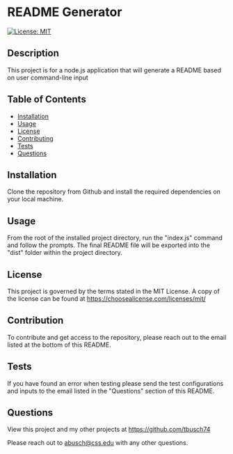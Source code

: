 # README Generator

  [![License: MIT](https://img.shields.io/badge/License-MIT-yellow.svg)](https://opensource.org/licenses/MIT)

  ## Description

  This project is for a node.js application that will generate a README based on user command-line input

  ## Table of Contents
  
  * [Installation](#installation)
  * [Usage](#usage)
  * [License](#license)
  * [Contributing](#contributing)
  * [Tests](#tests)
  * [Questions](#questions)
  
  ## Installation

  Clone the repository from Github and install the required dependencies on your local machine.
  
  ## Usage

  From the root of the installed project directory, run the "index.js" command and follow the prompts. The final README file will be exported into the "dist" folder within the project directory.
  
  ## License

  This project is governed by the terms stated in the MIT License. A copy of the license can be found at https://choosealicense.com/licenses/mit/
  
  ## Contribution

  To contribute and get access to the repository, please reach out to the email listed at the bottom of this README.
  
  ## Tests

  If you have found an error when testing please send the test configurations and inputs to the email listed in the "Questions" section of this README.
  
  ## Questions

  View this project and my other projects at <https://github.com/tbusch74>

  Please reach out to <abusch@css.edu> with any other questions.

